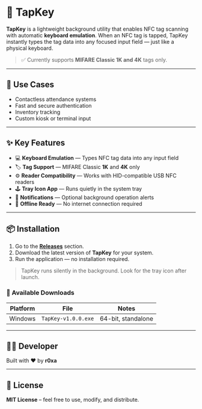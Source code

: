 # 🚀 TapKey

**TapKey** is a lightweight background utility that enables NFC tag scanning with automatic **keyboard emulation**. When an NFC tag is tapped, TapKey instantly types the tag data into any focused input field — just like a physical keyboard.

> ✅ Currently supports **MIFARE Classic 1K and 4K** tags only.

---

## 🔑 Use Cases

- Contactless attendance systems  
- Fast and secure authentication  
- Inventory tracking  
- Custom kiosk or terminal input  

---

## ✨ Key Features

- 💻 **Keyboard Emulation** — Types NFC tag data into any input field  
- 🏷️ **Tag Support** — MIFARE Classic **1K** and **4K** only  
- ⚙️ **Reader Compatibility** — Works with HID-compatible USB NFC readers  
- 🕹️ **Tray Icon App** — Runs quietly in the system tray  
- 🔔 **Notifications** — Optional background operation alerts  
- 🔐 **Offline Ready** — No internet connection required  

---

## 📦 Installation

1. Go to the [**Releases**](https://github.com/ForwardEcho/TapKey/releases/) section.  
2. Download the latest version of **TapKey** for your system.  
3. Run the application — no installation required.  

> TapKey runs silently in the background. Look for the tray icon after launch.

### 📁 Available Downloads

| Platform | File | Notes |
|----------|------|-------|
| Windows | `TapKey-v1.0.0.exe` | 64-bit, standalone |

---

## 👨‍💻 Developer

Built with ❤️ by **r0xa**

---

## 📜 License

**MIT License** – feel free to use, modify, and distribute.
